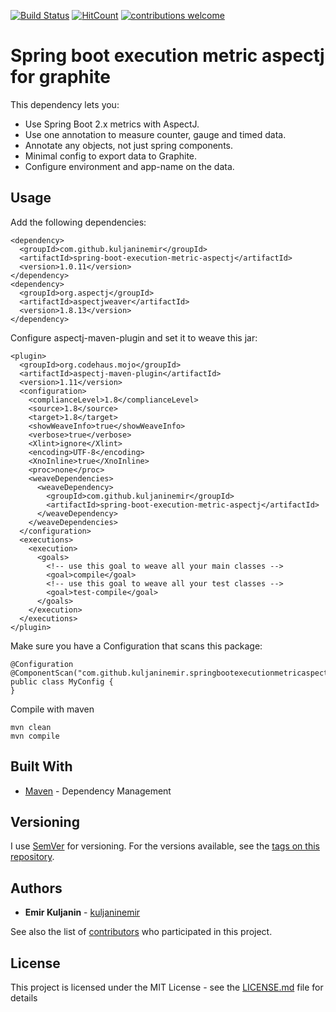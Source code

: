 [![Build Status](https://travis-ci.org/kuljaninemir/spring-boot-execution-metric-aspectj.svg?branch=master)](https://travis-ci.org/kuljaninemir/spring-boot-execution-metric-aspectj) [![HitCount](http://hits.dwyl.com/kuljaninemir/spring-boot-execution-metric-aspectj.svg)](http://hits.dwyl.com/kuljaninemir/spring-boot-execution-metric-aspectj) [![contributions welcome](https://img.shields.io/badge/contributions-welcome-brightgreen.svg?style=flat)](https://github.com/dwyl/esta/issues)

# Spring boot execution metric aspectj for graphite

This dependency lets you:
- Use Spring Boot 2.x metrics with AspectJ.
- Use one annotation to measure counter, gauge and timed data.
- Annotate any objects, not just spring components.
- Minimal config to export data to Graphite.
- Configure environment and app-name on the data.

## Usage

Add the following dependencies:

```
<dependency>
  <groupId>com.github.kuljaninemir</groupId>
  <artifactId>spring-boot-execution-metric-aspectj</artifactId>
  <version>1.0.11</version>
</dependency>
<dependency>
  <groupId>org.aspectj</groupId>
  <artifactId>aspectjweaver</artifactId>
  <version>1.8.13</version>
</dependency>
```

Configure aspectj-maven-plugin and set it to weave this jar:

```
<plugin>
  <groupId>org.codehaus.mojo</groupId>
  <artifactId>aspectj-maven-plugin</artifactId>
  <version>1.11</version>
  <configuration>
    <complianceLevel>1.8</complianceLevel>
    <source>1.8</source>
    <target>1.8</target>
    <showWeaveInfo>true</showWeaveInfo>
    <verbose>true</verbose>
    <Xlint>ignore</Xlint>
    <encoding>UTF-8</encoding>
    <XnoInline>true</XnoInline>
    <proc>none</proc>
    <weaveDependencies>
      <weaveDependency>
        <groupId>com.github.kuljaninemir</groupId>
        <artifactId>spring-boot-execution-metric-aspectj</artifactId>
      </weaveDependency>
    </weaveDependencies>
  </configuration>
  <executions>
    <execution>
      <goals>
        <!-- use this goal to weave all your main classes -->
        <goal>compile</goal>
        <!-- use this goal to weave all your test classes -->
        <goal>test-compile</goal>
      </goals>
    </execution>
  </executions>
</plugin>
```

Make sure you have a Configuration that scans this package:

```
@Configuration
@ComponentScan("com.github.kuljaninemir.springbootexecutionmetricaspectj")
public class MyConfig {
}
```



Compile with maven

```
mvn clean
mvn compile
```

## Built With

* [Maven](https://maven.apache.org/) - Dependency Management

## Versioning

I use [SemVer](http://semver.org/) for versioning. For the versions available, see the [tags on this repository](https://github.com/kuljaninemir/spring-boot-execution-metric-aspectj/tags). 

## Authors

* **Emir Kuljanin** - [kuljaninemir](https://github.com/kuljaninemir)

See also the list of [contributors](https://github.com/kuljaninemir/spring-boot-execution-metric-aspectj/contributors) who participated in this project.

## License

This project is licensed under the MIT License - see the [LICENSE.md](LICENSE.md) file for details
